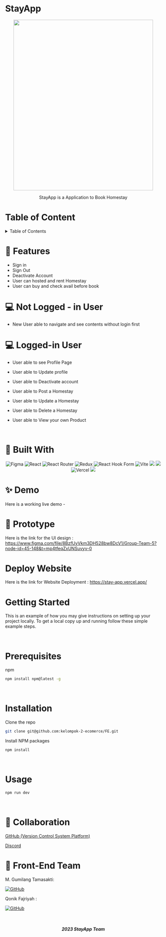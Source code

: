 # StayApp

<p align="center">
  <img width="450" height="550"  src="https://user-images.githubusercontent.com/102293238/225806690-3e5c4011-85a5-413a-8cad-8ee53814b961.png" />
</p>
<p align="center">
StayApp is a Application to Book Homestay
<br />

# Table of Content

<details>
  <summary>Table of Contents</summary>
  
  [Features](#features)
 
 [Built with](#built-with)
  
 [Demo](#demo)
 
 [Prototype](#prototype)
 
 [Getting Started](#getting-started)
 
 [Prerequisites](#prerequisites)
 
 [Installation](#installation)
 
 [Usage](#usage)
 
 [Collaboration](#collaboration)
 
</details>
   
 # :key: Features

 - Sign in <br>
 - Sign Out <br>
 - Deactivate Account <br>
 - User can hosted and rent Homestay
 - User can buy and check avail before book
 
 # :computer: Not Logged - in User
 
 - New User able to navigate and see contents without login first
 
 # :computer: Logged-in User
 
 - User able to see Profile Page

 - User able to Update profile

 - User able to Deactivate account 

 - User able to Post a Homestay

 - User able to Update a Homestay

 - User able to Delete a Homestay
 
 - User able to View your own Product



  <br />
  
 # :hammer: Built With
 
<div align="center">

![Figma](https://img.shields.io/badge/figma-%23F24E1E.svg?style=for-the-badge&logo=figma&logoColor=white)
![React](https://img.shields.io/badge/react-%2320232a.svg?style=for-the-badge&logo=react&logoColor=%2361DAFB)
![React Router](https://img.shields.io/badge/React_Router-CA4245?style=for-the-badge&logo=react-router&logoColor=white)
![Redux](https://img.shields.io/badge/redux-%23593d88.svg?style=for-the-badge&logo=redux&logoColor=white)
![React Hook Form](https://img.shields.io/badge/React%20Hook%20Form-%23EC5990.svg?style=for-the-badge&logo=reacthookform&logoColor=white)
![Vite](https://img.shields.io/badge/vite-%23646CFF.svg?style=for-the-badge&logo=vite&logoColor=white)
<img src="https://img.shields.io/badge/Tailwind_CSS-38B2AC?style=for-the-badge&logo=tailwind-css&logoColor=white" />
<img src="https://img.shields.io/badge/DaisyUi-FFFF00?style=for-the-badge&logo=daisyui&logoColor=white" />
![Vercel](https://img.shields.io/badge/Vercel-000000?style=for-the-badge&logo=vercel&logoColor=white)
<img src="https://img.shields.io/badge/Sweet Alert-7D4698?style=for-the-badge&logo=Sweet-Alert&logoColor=white" />

</div>

# :sparkles: Demo
Here is a working live demo - 
<br />
# 🎨 Prototype
Here is the link for the UI design : https://www.figma.com/file/8BzfUvVkm3DH528bw8DcV1/Group-Team-5?node-id=45-148&t=mp4tfeqZxUNSuvyv-0


# Deploy Website
Here is the link for Website Deployment : https://stay-app.vercel.app/

# Getting Started

This is an example of how you may give instructions on setting up your project locally.
To get a local copy up and running follow these simple example steps.

  <br />
  
# Prerequisites

 npm
  ```sh
  npm install npm@latest -g
  ```
  <br />
 
# Installation

 Clone the repo
   ```sh
   git clone git@github.com:kelompok-2-ecomerce/FE.git
   ```
 Install NPM packages
   ```sh
   npm install
   ```
  <br />
  
# Usage

```sh
npm run dev
```
  <br />

# 🤝 Collaboration

[GitHub (Version Control System Platform)](https://github.com/orgs/Grou-Project-5)
 
[Discord](https://discord.com/)

  # 🤖 Front-End Team

 M. Gumilang Tamasakti:

  [![GitHub](https://img.shields.io/badge/-Tama-black?style=for-the-badge&logo=github&logoColor=white)](https://github.com/tamasakti) 

Qonik Fajriyah :

  [![GitHub](https://img.shields.io/badge/-Qonik-black?style=for-the-badge&logo=github&logoColor=white)](https://github.com/fmqonik) 


  <br />

<h5>
<p align="center">2023 StayApp Team </p>
</h5>


